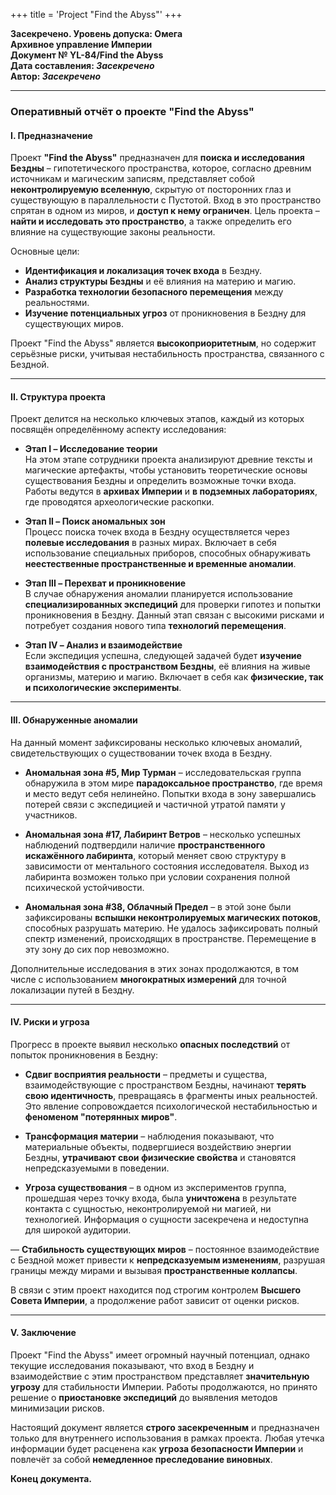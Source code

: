 +++
title = 'Project "Find the Abyss"'
+++

**Засекречено. Уровень допуска: Омега**  
**Архивное управление Империи**  
**Документ № YL-84/Find the Abyss**  
**Дата составления: *Засекречено***  
**Автор: *Засекречено***  

---  

### **Оперативный отчёт о проекте "Find the Abyss"**  

#### **I. Предназначение**  

Проект **"Find the Abyss"** предназначен для **поиска и исследования Бездны** – гипотетического пространства, которое, согласно древним источникам и магическим записям, представляет собой **неконтролируемую вселенную**, скрытую от посторонних глаз и существующую в параллельности с Пустотой. Вход в это пространство спрятан в одном из миров, и **доступ к нему ограничен**. Цель проекта – **найти и исследовать это пространство**, а также определить его влияние на существующие законы реальности.  

Основные цели:  
- **Идентификация и локализация точек входа** в Бездну.  
- **Анализ структуры Бездны** и её влияния на материю и магию.  
- **Разработка технологии безопасного перемещения** между реальностями.  
- **Изучение потенциальных угроз** от проникновения в Бездну для существующих миров.  

Проект "Find the Abyss" является **высокоприоритетным**, но содержит серьёзные риски, учитывая нестабильность пространства, связанного с Бездной.  

---  

#### **II. Структура проекта**  

Проект делится на несколько ключевых этапов, каждый из которых посвящён определённому аспекту исследования:  

- **Этап I – Исследование теории**  
  На этом этапе сотрудники проекта анализируют древние тексты и магические артефакты, чтобы установить теоретические основы существования Бездны и определить возможные точки входа. Работы ведутся в **архивах Империи** и **в подземных лабораториях**, где проводятся археологические раскопки.  

- **Этап II – Поиск аномальных зон**  
  Процесс поиска точек входа в Бездну осуществляется через **полевые исследования** в разных мирах. Включает в себя использование специальных приборов, способных обнаруживать **неестественные пространственные и временные аномалии**.  

- **Этап III – Перехват и проникновение**  
  В случае обнаружения аномалии планируется использование **специализированных экспедиций** для проверки гипотез и попытки проникновения в Бездну. Данный этап связан с высокими рисками и потребует создания нового типа **технологий перемещения**.  

- **Этап IV – Анализ и взаимодействие**  
  Если экспедиция успешна, следующей задачей будет **изучение взаимодействия с пространством Бездны**, её влияния на живые организмы, материю и магию. Включает в себя как **физические, так и психологические эксперименты**.  

---  

#### **III. Обнаруженные аномалии**  

На данный момент зафиксированы несколько ключевых аномалий, свидетельствующих о существовании точек входа в Бездну.  

- **Аномальная зона #5, Мир Турман** – исследовательская группа обнаружила в этом мире **парадоксальное пространство**, где время и место ведут себя нелинейно. Попытки входа в зону завершались потерей связи с экспедицией и частичной утратой памяти у участников.  

- **Аномальная зона #17, Лабиринт Ветров** – несколько успешных наблюдений подтвердили наличие **пространственного искажённого лабиринта**, который меняет свою структуру в зависимости от ментального состояния исследователя. Выход из лабиринта возможен только при условии сохранения полной психической устойчивости.  

- **Аномальная зона #38, Облачный Предел** – в этой зоне были зафиксированы **вспышки неконтролируемых магических потоков**, способных разрушать материю. Не удалось зафиксировать полный спектр изменений, происходящих в пространстве. Перемещение в эту зону до сих пор невозможно.  

Дополнительные исследования в этих зонах продолжаются, в том числе с использованием **многократных измерений** для точной локализации путей в Бездну.  

---  

#### **IV. Риски и угроза**  

Прогресс в проекте выявил несколько **опасных последствий** от попыток проникновения в Бездну:  

- **Сдвиг восприятия реальности** – предметы и существа, взаимодействующие с пространством Бездны, начинают **терять свою идентичность**, превращаясь в фрагменты иных реальностей. Это явление сопровождается психологической нестабильностью и **феноменом "потерянных миров"**.  

- **Трансформация материи** – наблюдения показывают, что материальные объекты, подвергшиеся воздействию энергии Бездны, **утрачивают свои физические свойства** и становятся непредсказуемыми в поведении.  

- **Угроза существования** – в одном из экспериментов группа, прошедшая через точку входа, была **уничтожена** в результате контакта с сущностью, неконтролируемой ни магией, ни технологией. Информация о сущности засекречена и недоступна для широкой аудитории.  

— **Стабильность существующих миров** – постоянное взаимодействие с Бездной может привести к **непредсказуемым изменениям**, разрушая границы между мирами и вызывая **пространственные коллапсы**.  

В связи с этим проект находится под строгим контролем **Высшего Совета Империи**, а продолжение работ зависит от оценки рисков.  

---  

#### **V. Заключение**  

Проект "Find the Abyss" имеет огромный научный потенциал, однако текущие исследования показывают, что вход в Бездну и взаимодействие с этим пространством представляет **значительную угрозу** для стабильности Империи. Работы продолжаются, но принято решение о **приостановке экспедиций** до выявления методов минимизации рисков.  

Настоящий документ является **строго засекреченным** и предназначен только для внутреннего использования в рамках проекта. Любая утечка информации будет расценена как **угроза безопасности Империи** и повлечёт за собой **немедленное преследование виновных**.  

**Конец документа.**
